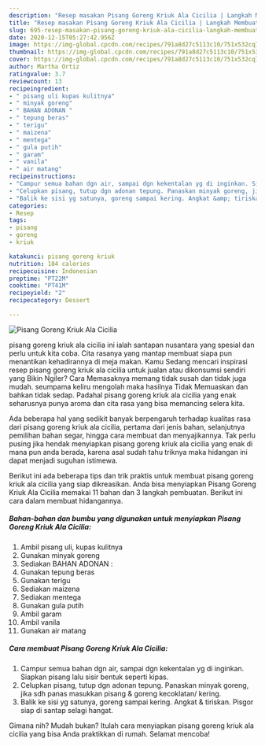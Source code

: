 ```yaml
---
description: "Resep masakan Pisang Goreng Kriuk Ala Cicilia | Langkah Membuat Pisang Goreng Kriuk Ala Cicilia Yang Mudah Dan Praktis"
title: "Resep masakan Pisang Goreng Kriuk Ala Cicilia | Langkah Membuat Pisang Goreng Kriuk Ala Cicilia Yang Mudah Dan Praktis"
slug: 695-resep-masakan-pisang-goreng-kriuk-ala-cicilia-langkah-membuat-pisang-goreng-kriuk-ala-cicilia-yang-mudah-dan-praktis
date: 2020-12-15T05:27:42.956Z
image: https://img-global.cpcdn.com/recipes/791a8d27c5113c10/751x532cq70/pisang-goreng-kriuk-ala-cicilia-foto-resep-utama.jpg
thumbnail: https://img-global.cpcdn.com/recipes/791a8d27c5113c10/751x532cq70/pisang-goreng-kriuk-ala-cicilia-foto-resep-utama.jpg
cover: https://img-global.cpcdn.com/recipes/791a8d27c5113c10/751x532cq70/pisang-goreng-kriuk-ala-cicilia-foto-resep-utama.jpg
author: Martha Ortiz
ratingvalue: 3.7
reviewcount: 13
recipeingredient:
- " pisang uli kupas kulitnya"
- " minyak goreng"
- " BAHAN ADONAN "
- " tepung beras"
- " terigu"
- " maizena"
- " mentega"
- " gula putih"
- " garam"
- " vanila"
- " air matang"
recipeinstructions:
- "Campur semua bahan dgn air, sampai dgn kekentalan yg di inginkan. Siapkan pisang lalu sisir bentuk seperti kipas."
- "Celupkan pisang, tutup dgn adonan tepung. Panaskan minyak goreng, jika sdh panas masukkan pisang &amp; goreng kecoklatan/ kering."
- "Balik ke sisi yg satunya, goreng sampai kering. Angkat &amp; tiriskan. Pisgor siap di santap selagi hangat."
categories:
- Resep
tags:
- pisang
- goreng
- kriuk

katakunci: pisang goreng kriuk 
nutrition: 184 calories
recipecuisine: Indonesian
preptime: "PT22M"
cooktime: "PT41M"
recipeyield: "2"
recipecategory: Dessert

---
```



![Pisang Goreng Kriuk Ala Cicilia](https://img-global.cpcdn.com/recipes/791a8d27c5113c10/751x532cq70/pisang-goreng-kriuk-ala-cicilia-foto-resep-utama.jpg)


pisang goreng kriuk ala cicilia ini ialah santapan nusantara yang spesial dan perlu untuk kita coba. Cita rasanya yang mantap membuat siapa pun menantikan kehadirannya di meja makan.
Kamu Sedang mencari inspirasi resep pisang goreng kriuk ala cicilia untuk jualan atau dikonsumsi sendiri yang Bikin Ngiler? Cara Memasaknya memang tidak susah dan tidak juga mudah. seumpama keliru mengolah maka hasilnya Tidak Memuaskan dan bahkan tidak sedap. Padahal pisang goreng kriuk ala cicilia yang enak seharusnya punya aroma dan cita rasa yang bisa memancing selera kita.

Ada beberapa hal yang sedikit banyak berpengaruh terhadap kualitas rasa dari pisang goreng kriuk ala cicilia, pertama dari jenis bahan, selanjutnya pemilihan bahan segar, hingga cara membuat dan menyajikannya. Tak perlu pusing jika hendak menyiapkan pisang goreng kriuk ala cicilia yang enak di mana pun anda berada, karena asal sudah tahu triknya maka hidangan ini dapat menjadi suguhan istimewa.




Berikut ini ada beberapa tips dan trik praktis untuk membuat pisang goreng kriuk ala cicilia yang siap dikreasikan. Anda bisa menyiapkan Pisang Goreng Kriuk Ala Cicilia memakai 11 bahan dan 3 langkah pembuatan. Berikut ini cara dalam membuat hidangannya.

<!--inarticleads1-->

##### Bahan-bahan dan bumbu yang digunakan untuk menyiapkan Pisang Goreng Kriuk Ala Cicilia:

1. Ambil  pisang uli, kupas kulitnya
1. Gunakan  minyak goreng
1. Sediakan  BAHAN ADONAN :
1. Gunakan  tepung beras
1. Gunakan  terigu
1. Sediakan  maizena
1. Sediakan  mentega
1. Gunakan  gula putih
1. Ambil  garam
1. Ambil  vanila
1. Gunakan  air matang




<!--inarticleads2-->

##### Cara membuat Pisang Goreng Kriuk Ala Cicilia:

1. Campur semua bahan dgn air, sampai dgn kekentalan yg di inginkan. Siapkan pisang lalu sisir bentuk seperti kipas.
1. Celupkan pisang, tutup dgn adonan tepung. Panaskan minyak goreng, jika sdh panas masukkan pisang &amp; goreng kecoklatan/ kering.
1. Balik ke sisi yg satunya, goreng sampai kering. Angkat &amp; tiriskan. Pisgor siap di santap selagi hangat.




Gimana nih? Mudah bukan? Itulah cara menyiapkan pisang goreng kriuk ala cicilia yang bisa Anda praktikkan di rumah. Selamat mencoba!
